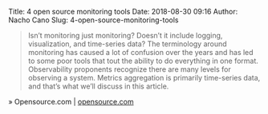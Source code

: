 Title: 4 open source monitoring tools
Date: 2018-08-30 09:16
Author: Nacho Cano
Slug: 4-open-source-monitoring-tools

> Isn’t monitoring just monitoring? Doesn’t it include logging, visualization,
> and time-series data? The terminology around monitoring has caused a lot of
> confusion over the years and has led to some poor tools that tout the
> ability to do everything in one format. Observability proponents recognize
> there are many levels for observing a system. Metrics aggregation is
> primarily time-series data, and that’s what we’ll discuss in this article.

» Opensource.com | [opensource.com][]

  [opensource.com]: https://opensource.com/article/18/8/open-source-monitoring-tools
    "4 open source monitoring tools"
